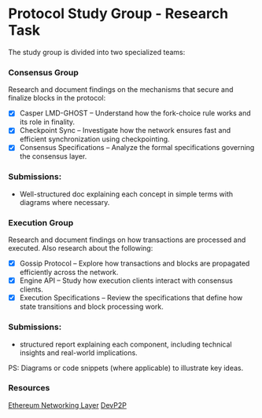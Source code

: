 # Protocol Study Group - Research Task
The study group is divided into two specialized teams:

### Consensus Group
Research and document findings on the mechanisms that secure and finalize blocks in the protocol: 
- [x] Casper LMD-GHOST – Understand how the fork-choice rule works and its role in finality.
- [x] Checkpoint Sync – Investigate how the network ensures fast and efficient synchronization using checkpointing.
- [x] Consensus Specifications – Analyze the formal specifications governing the consensus layer.

### Submissions:
- Well-structured doc explaining each concept in simple terms with diagrams where necessary.


### Execution Group
Research and document findings on how transactions are processed and executed. Also research about the following:   
- [x] Gossip Protocol – Explore how transactions and blocks are propagated efficiently across the network.
- [x] Engine API – Study how execution clients interact with consensus clients.
- [x] Execution Specifications – Review the specifications that define how state transitions and block processing work.

### Submissions:
- structured report explaining each component, including technical insights and real-world implications.

PS: Diagrams or code snippets (where applicable) to illustrate key ideas.


### Resources
[Ethereum Networking Layer](https://ethereum.org/en/developers/docs/networking-layer/)
[DevP2P](https://github.com/ethereum/devp2p)